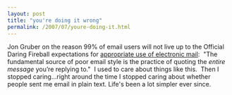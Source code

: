 ```yaml
---
layout: post
title: "you're doing it wrong"
permalink: /2007/07/youre-doing-it.html
---
```


<p>Jon Gruber on the reason 99% of email users will not live up to the Official Daring Fireball expectations for <a href="http://daringfireball.net/2007/07/on_top">appropriate use of electronic mail</a>:&nbsp; &quot;The fundamental source of poor email style is the practice of quoting the <em>entire message</em> you’re replying to.&quot;&nbsp; I used to care about things like this.&nbsp; Then I stopped caring...right around the time I stopped caring about whether people sent me email in plain text. Life's been a lot simpler ever since.</p>



